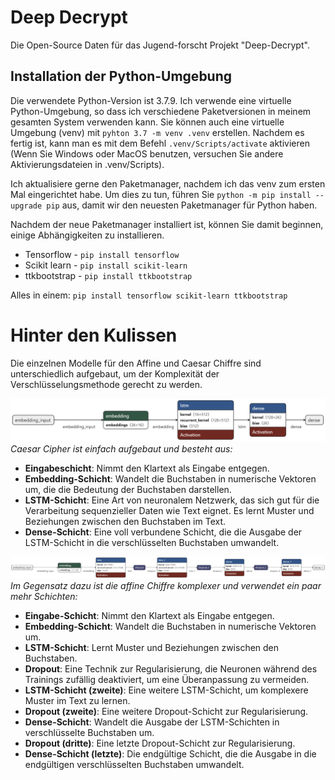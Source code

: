# Deep Decrypt
Die Open-Source Daten für das Jugend-forscht Projekt "Deep-Decrypt".

## Installation der Python-Umgebung

Die verwendete Python-Version ist 3.7.9. Ich verwende eine virtuelle Python-Umgebung, so dass ich verschiedene Paketversionen in meinem gesamten System verwenden kann.
Sie können auch eine virtuelle Umgebung (venv) mit `pyhton 3.7 -m venv .venv` erstellen.
Nachdem es fertig ist, kann man es mit dem Befehl `.venv/Scripts/activate` aktivieren (Wenn Sie Windows oder MacOS benutzen, versuchen Sie andere Aktivierungsdateien in .venv/Scripts).

Ich aktualisiere gerne den Paketmanager, nachdem ich das venv zum ersten Mal eingerichtet habe. Um dies zu tun, führen Sie `python -m pip install --upgrade pip` aus, damit wir den neuesten Paketmanager für Python haben.

Nachdem der neue Paketmanager installiert ist, können Sie damit beginnen, einige Abhängigkeiten zu installieren.

- Tensorflow - `pip install tensorflow`
- Scikit learn - `pip install scikit-learn`
- ttkbootstrap - `pip install ttkbootstrap`

Alles in einem: `pip install tensorflow scikit-learn ttkbootstrap`

# Hinter den Kulissen

Die einzelnen Modelle für den Affine und Caesar Chiffre sind unterschiedlich aufgebaut, um der Komplexität der Verschlüsselungsmethode gerecht zu werden.

![Caesar Cipher](bilder/caesar_model.png)
*Caesar Cipher ist einfach aufgebaut und besteht aus:*
- **Eingabeschicht**: Nimmt den Klartext als Eingabe entgegen.
- **Embedding-Schicht**: Wandelt die Buchstaben in numerische Vektoren um, die die Bedeutung der Buchstaben darstellen.
- **LSTM-Schicht**: Eine Art von neuronalem Netzwerk, das sich gut für die Verarbeitung sequenzieller Daten wie Text eignet. Es lernt Muster und Beziehungen zwischen den Buchstaben im Text.
-  **Dense-Schicht**: Eine voll verbundene Schicht, die die Ausgabe der LSTM-Schicht in die verschlüsselten Buchstaben umwandelt.

![Affine Cipher](bilder/affine_model.png)
*Im Gegensatz dazu ist die affine Chiffre komplexer und verwendet ein paar mehr Schichten:*
- **Eingabe-Schicht**: Nimmt den Klartext als Eingabe entgegen.
- **Embedding-Schicht**: Wandelt die Buchstaben in numerische Vektoren um.
- **LSTM-Schicht**: Lernt Muster und Beziehungen zwischen den Buchstaben.
- **Dropout**: Eine Technik zur Regularisierung, die Neuronen während des Trainings zufällig deaktiviert, um eine Überanpassung zu vermeiden.
- **LSTM-Schicht (zweite)**: Eine weitere LSTM-Schicht, um komplexere Muster im Text zu lernen.
- **Dropout (zweite)**: Eine weitere Dropout-Schicht zur Regularisierung.
- **Dense-Schicht**: Wandelt die Ausgabe der LSTM-Schichten in verschlüsselte Buchstaben um.
- **Dropout (dritte)**: Eine letzte Dropout-Schicht zur Regularisierung.
- **Dense-Schicht (letzte)**: Die endgültige Schicht, die die Ausgabe in die endgültigen verschlüsselten Buchstaben umwandelt.
